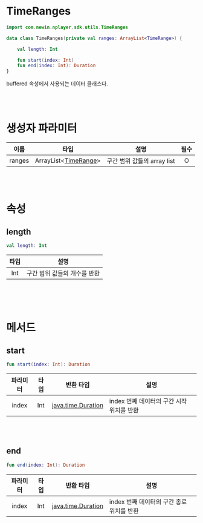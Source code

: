 # TimeRanges

```kotlin
import com.newin.nplayer.sdk.utils.TimeRanges
```

```kotlin
data class TimeRanges(private val ranges: ArrayList<TimeRange>) {

    val length: Int

    fun start(index: Int)
    fun end(index: Int): Duration
}
```

buffered 속성에서 사용되는 데이터 클래스다.

<br><br>
# 생성자 파라미터

|이름|타입|설명|필수|
|:--:|:--:|:--:|:--:|
|ranges|ArrayList\<[TimeRange](#timerange)\>|구간 범위 값들의 array list|O|

<br><br>
# 속성

## length
```kotlin
val length: Int
```
|타입|설명|
|:--:|:--:|
|Int|구간 범위 값들의 개수를 반환|

<br><br><br>
# 메서드

## start
```kotlin
fun start(index: Int): Duration
```
|파라미터|타입|반환 타입|설명|
|:--:|:--:|:--:|--|
|index|Int|[java.time.Duration](https://developer.android.com/reference/java/time/Duration)|index 번째 데이터의 구간 시작 위치를 반환|

<br><br>
## end
```kotlin
fun end(index: Int): Duration
```
|파라미터|타입|반환 타입|설명|
|:--:|:--:|:--:|--|
|index|Int|[java.time.Duration](https://developer.android.com/reference/java/time/Duration)|index 번째 데이터의 구간 종료 위치를 반환|
